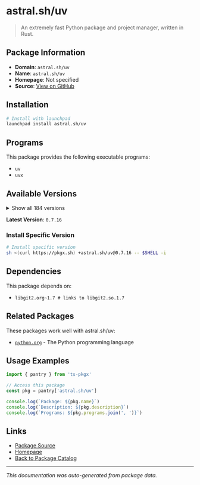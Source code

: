 # astral.sh/uv

> An extremely fast Python package and project manager, written in Rust.

## Package Information

- **Domain**: `astral.sh/uv`
- **Name**: `astral.sh/uv`
- **Homepage**: Not specified
- **Source**: [View on GitHub](https://github.com/pkgxdev/pantry/tree/main/projects/astral.sh/uv/package.yml)

## Installation

```bash
# Install with launchpad
launchpad install astral.sh/uv
```

## Programs

This package provides the following executable programs:

- `uv`
- `uvx`

## Available Versions

<details>
<summary>Show all 184 versions</summary>

- `0.7.16`, `0.7.15`, `0.7.14`, `0.7.13`, `0.7.12`
- `0.7.11`, `0.7.10`, `0.7.9`, `0.7.8`, `0.7.7`
- `0.7.6`, `0.7.5`, `0.7.4`, `0.7.3`, `0.7.2`
- `0.7.1`, `0.7.0`, `0.6.17`, `0.6.16`, `0.6.15`
- `0.6.14`, `0.6.13`, `0.6.12`, `0.6.11`, `0.6.10`
- `0.6.9`, `0.6.8`, `0.6.7`, `0.6.6`, `0.6.5`
- `0.6.4`, `0.6.3`, `0.6.2`, `0.6.1`, `0.6.0`
- `0.5.31`, `0.5.30`, `0.5.29`, `0.5.28`, `0.5.27`
- `0.5.26`, `0.5.25`, `0.5.24`, `0.5.23`, `0.5.22`
- `0.5.21`, `0.5.20`, `0.5.19`, `0.5.18`, `0.5.17`
- `0.5.16`, `0.5.15`, `0.5.14`, `0.5.13`, `0.5.12`
- `0.5.11`, `0.5.10`, `0.5.9`, `0.5.8`, `0.5.7`
- `0.5.6`, `0.5.5`, `0.5.4`, `0.5.3`, `0.5.2`
- `0.5.1`, `0.5.0`, `0.4.30`, `0.4.29`, `0.4.28`
- `0.4.27`, `0.4.26`, `0.4.25`, `0.4.24`, `0.4.23`
- `0.4.22`, `0.4.21`, `0.4.20`, `0.4.19`, `0.4.18`
- `0.4.17`, `0.4.16`, `0.4.15`, `0.4.14`, `0.4.13`
- `0.4.12`, `0.4.11`, `0.4.10`, `0.4.9`, `0.4.8`
- `0.4.7`, `0.4.6`, `0.4.5`, `0.4.4`, `0.4.3`
- `0.4.2`, `0.4.1`, `0.4.0`, `0.3.5`, `0.3.4`
- `0.3.3`, `0.3.2`, `0.3.1`, `0.3.0`, `0.2.37`
- `0.2.36`, `0.2.35`, `0.2.34`, `0.2.33`, `0.2.32`
- `0.2.31`, `0.2.30`, `0.2.29`, `0.2.28`, `0.2.27`
- `0.2.26`, `0.2.25`, `0.2.24`, `0.2.23`, `0.2.22`
- `0.2.21`, `0.2.20`, `0.2.19`, `0.2.18`, `0.2.17`
- `0.2.16`, `0.2.15`, `0.2.14`, `0.2.13`, `0.2.12`
- `0.2.11`, `0.2.10`, `0.2.9`, `0.2.8`, `0.2.7`
- `0.2.6`, `0.2.5`, `0.2.4`, `0.2.3`, `0.2.2`
- `0.2.1`, `0.2.0`, `0.1.45`, `0.1.44`, `0.1.43`
- `0.1.42`, `0.1.41`, `0.1.40`, `0.1.39`, `0.1.38`
- `0.1.37`, `0.1.36`, `0.1.35`, `0.1.34`, `0.1.33`
- `0.1.32`, `0.1.31`, `0.1.30`, `0.1.29`, `0.1.28`
- `0.1.27`, `0.1.26`, `0.1.25`, `0.1.24`, `0.1.23`
- `0.1.22`, `0.1.21`, `0.1.20`, `0.1.19`, `0.1.18`
- `0.1.17`, `0.1.16`, `0.1.15`, `0.1.14`, `0.1.13`
- `0.1.12`, `0.1.11`, `0.1.10`, `0.1.9`, `0.1.8`
- `0.1.7`, `0.1.6`, `0.1.5`, `0.1.4`

</details>

**Latest Version**: `0.7.16`

### Install Specific Version

```bash
# Install specific version
sh <(curl https://pkgx.sh) +astral.sh/uv@0.7.16 -- $SHELL -i
```

## Dependencies

This package depends on:

- `libgit2.org~1.7 # links to libgit2.so.1.7`

## Related Packages

These packages work well with astral.sh/uv:

- [`python.org`](../../python.org/index.md) - The Python programming language

## Usage Examples

```typescript
import { pantry } from 'ts-pkgx'

// Access this package
const pkg = pantry['astral.sh/uv']

console.log(`Package: ${pkg.name}`)
console.log(`Description: ${pkg.description}`)
console.log(`Programs: ${pkg.programs.join(', ')}`)
```

## Links

- [Package Source](https://github.com/pkgxdev/pantry/tree/main/projects/astral.sh/uv/package.yml)
- [Homepage](#)
- [Back to Package Catalog](../../../package-catalog.md)

---

*This documentation was auto-generated from package data.*
